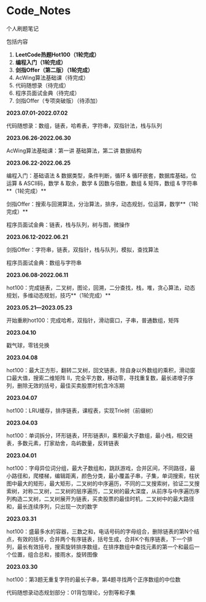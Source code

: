 # Code_Notes
个人刷题笔记

包括内容

1. **LeetCode热题Hot100（1轮完成）**
2. **编程入门（1轮完成）**
3. **剑指Offer（第二版）（1轮完成）**
4. AcWing算法基础课（待完成）
5. 代码随想录（待完成）
6. 程序员面试金典（待完成）
7. 剑指Offer（专项突破版）（待添加）



**2023.07.01-2022.07.02**

代码随想录：数组，链表，哈希表，字符串，双指针法，栈与队列

**2023.06.26-2022.06.30**

AcWing算法基础课：第一讲 基础算法，第二讲 数据结构

**2023.06.22-2022.06.25**

编程入门：基础语法 & 数据类型，条件判断，循环 & 循环嵌套，数据库基础，位运算 & ASCII码，数学 & 取余，数学 & 因数与倍数，数组 & 矩阵，数组 & 字符串**（1轮完成）**

剑指Offer：搜索与回溯算法，分治算法，排序，动态规划，位运算，数学**（1轮完成）**

程序员面试金典：链表，栈与队列，树与图，微操作

**2023.06.12-2022.06.21**

剑指Offer：字符串，链表，双指针，栈与队列，模拟，查找算法

程序员面试金典：数组与字符串

**2023.06.08-2022.06.11**

hot100：完成链表，二叉树，图论，回溯，二分查找，栈，堆，贪心算法，动态规划，多维动态规划，技巧**（1轮完成）**

**2023.05.21—2023.05.23**

开始重刷hot100：完成哈希，双指针，滑动窗口，子串，普通数组，矩阵

**2023.04.10**

戳气球，零钱兑换

**2023.04.08**

hot100：最大正方形，翻转二叉树，回文链表，除自身以外数组的乘积，滑动窗口最大值，搜索二维矩阵 II，完全平方数，移动零，寻找重复数，最长递增子序列，删除无效的括号，最佳买卖股票时机含冷冻期

**2023.04.07**

hot100：LRU缓存，排序链表，课程表，实现Trie树（前缀树）

**2023.04.03**

hot100：单词拆分，环形链表，环形链表II，乘积最大子数组，最小栈，相交链表，多数元素，打家劫舍，岛屿数量，反转链表

**2023.04.01**

hot100：字母异位词分组，最大子数组和，跳跃游戏，合并区间，不同路径，最小路径和，爬楼梯，编辑距离，颜色分类，最小覆盖子串，子集，单词搜索，柱状图中最大的矩形，最大矩形，二叉树的中序遍历，不同的二叉搜索树，验证二叉搜索树，对称二叉树，二叉树的层序遍历，二叉树的最大深度，从前序与中序遍历序列构造二叉树，二叉树展开为链表，买卖股票的最佳时机，二叉树中的最大路径和，最长连续序列，只出现一次的数字

**2023.03.31**

hot100：盛最多水的容器，三数之和，电话号码的字母组合，删除链表的第N个结点，有效的括号，合并两个有序链表，括号生成，合并K个有序链表，下一个排列，最长有效括号，搜索旋转排序数组，在排序数组中查找元素的第一个和最后一个位置，组合总和，接雨水，旋转图像

**2023.03.30**

hot100：第3题无重复字符的最长子串，第4题寻找两个正序数组的中位数

代码随想录动态规划部分：01背包理论，分割等和子集
